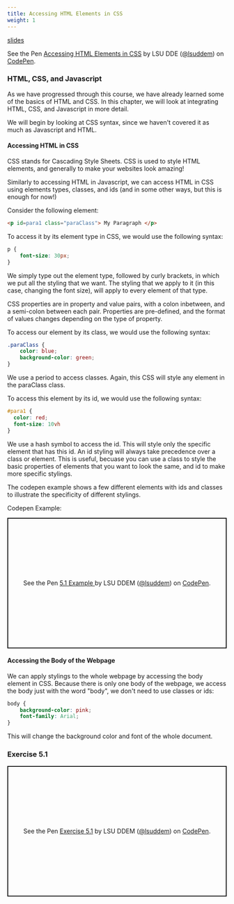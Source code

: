 ```yaml
---
title: Accessing HTML Elements in CSS
weight: 1
---
```


[slides](../presentation5_1)

<p data-height="600" data-theme-id="33744" data-slug-hash="MWQrzOo" data-default-tab="js" data-user="lsuddem" data-embed-version="2" data-pen-title="5.1 Accessing HTML Elements in CSS" data-editable="true" class="codepen">See the Pen <a href="https://codepen.io/lsuddem/pen/MWQrzOo">Accessing HTML Elements in CSS</a> by LSU DDE (<a href="https://codepen.io/lsuddem">@lsuddem</a>) on <a href="https://codepen.io">CodePen</a>.</p>
<script async src="https://static.codepen.io/assets/embed/ei.js"></script>

### HTML, CSS, and Javascript

As we have progressed through this course, we have already learned some of the basics of HTML and CSS. In this chapter, we will look at integrating HTML, CSS, and Javascript in more detail.

We will begin by looking at CSS syntax, since we haven't covered it as much as Javascript and HTML. 

#### Accessing HTML in CSS

CSS stands for Cascading Style Sheets. CSS is used to style HTML elements, and generally to make your websites look amazing! 

Similarly to accessing HTML in Javascript, we can access HTML in CSS using elements types, classes, and ids (and in some other ways, but this is enough for now!)

Consider the following element: 

```html
<p id=para1 class="paraClass"> My Paragraph </p>
```

To access it by its element type in CSS, we would use the following syntax:

```css 
p {
    font-size: 30px;
}
```

We simply type out the element type, followed by curly brackets, in which we put all the styling that we want. The styling that we apply to it (in this case, changing the font size), will apply to every element of that type. 

CSS properties are in property and value pairs, with a colon inbetween, and a semi-colon between each pair. Properties are pre-defined, and the format of values changes depending on the type of property. 

To access our element by its class, we would use the following syntax:

```css
.paraClass {
    color: blue;
    background-color: green;
}
```

We use a period to access classes. Again, this CSS will style any element in the paraClass class. 

To access this element by its id, we would use the following syntax: 

```css 
#para1 {
  color: red;
  font-size: 10vh
}
```
We use a hash symbol to access the id. This will style only the specific element that has this id. An id styling will always take precedence over a class or element. This is useful, becuase you can use a class to style the basic properties of elements that you want to look the same, and id to make more specific stylings. 

The codepen example shows a few different elements with ids and classes to illustrate the specificity of different stylings. 

Codepen Example:

<p class="codepen" data-height="300" data-default-tab="result" data-slug-hash="zxONQpR" data-pen-title="5.1 Example " data-user="lsuddem" style="height: 300px; box-sizing: border-box; display: flex; align-items: center; justify-content: center; border: 2px solid; margin: 1em 0; padding: 1em;">
  <span>See the Pen <a href="https://codepen.io/lsuddem/pen/zxONQpR">
  5.1 Example </a> by LSU DDEM (<a href="https://codepen.io/lsuddem">@lsuddem</a>)
  on <a href="https://codepen.io">CodePen</a>.</span>
</p>
<script async src="https://cpwebassets.codepen.io/assets/embed/ei.js"></script>


#### Accessing the Body of the Webpage

We can apply stylings to the whole webpage by accessing the body element in CSS. Because there is only one body of the webpage, we access the body just with the word "body", we don't need to use classes or ids: 

```css
body {
    background-color: pink;
    font-family: Arial;
}
```
This will change the background color and font of the whole document. 

### Exercise 5.1

<p class="codepen" data-height="300" data-default-tab="result" data-slug-hash="qEWRGYJ" data-pen-title="Exercise 5.1" data-user="lsuddem" style="height: 300px; box-sizing: border-box; display: flex; align-items: center; justify-content: center; border: 2px solid; margin: 1em 0; padding: 1em;">
  <span>See the Pen <a href="https://codepen.io/lsuddem/pen/qEWRGYJ">
  Exercise 5.1</a> by LSU DDEM (<a href="https://codepen.io/lsuddem">@lsuddem</a>)
  on <a href="https://codepen.io">CodePen</a>.</span>
</p>
<script async src="https://cpwebassets.codepen.io/assets/embed/ei.js"></script>